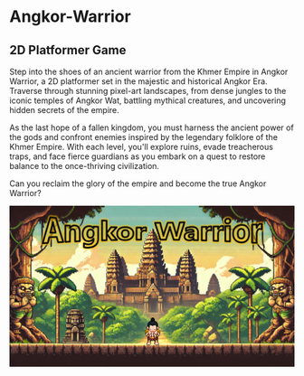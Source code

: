 # Angkor-Warrior
## 2D Platformer Game

Step into the shoes of an ancient warrior from the Khmer Empire in Angkor Warrior, a 2D platformer set in the majestic and historical Angkor Era. Traverse through stunning pixel-art landscapes, from dense jungles to the iconic temples of Angkor Wat, battling mythical creatures, and uncovering hidden secrets of the empire.

As the last hope of a fallen kingdom, you must harness the ancient power of the gods and confront enemies inspired by the legendary folklore of the Khmer Empire. With each level, you'll explore ruins, evade treacherous traps, and face fierce guardians as you embark on a quest to restore balance to the once-thriving civilization.

Can you reclaim the glory of the empire and become the true Angkor Warrior?

![Background](https://github.com/MeanDiamand/Angkor-Warrior/raw/main/Assets/Art/Background.png)
